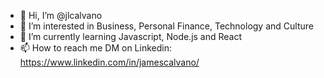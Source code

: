 - 👋 Hi, I’m @jlcalvano
- 👀 I’m interested in Business, Personal Finance, Technology and Culture
- 🌱 I’m currently learning Javascript, Node.js and React
- 📫 How to reach me DM on Linkedin: https://www.linkedin.com/in/jamescalvano/

<!---
jlcalvano/jlcalvano is a ✨ special ✨ repository because its `README.md` (this file) appears on your GitHub profile.
You can click the Preview link to take a look at your changes.
--->
